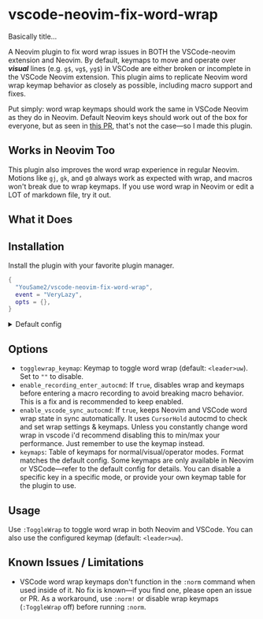# vscode-neovim-fix-word-wrap

Basically title...

A Neovim plugin to fix word wrap issues in BOTH the VSCode-neovim extension and Neovim. By default, keymaps to move and operate over **_visual_** lines (e.g. `g$`, `vg$`, `yg$`) in VSCode are either broken or incomplete in the VSCode Neovim extension. This plugin aims to replicate Neovim word wrap keymap behavior as closely as possible, including macro support and fixes.

Put simply: word wrap keymaps should work the same in VSCode Neovim as they do in Neovim. Default Neovim keys should work out of the box for everyone, but as seen in [this PR](https://github.com/vscode-neovim/vscode-neovim/pull/2539), that's not the case—so I made this plugin.

## Works in Neovim Too

This plugin also improves the word wrap experience in regular Neovim. Motions like `gj`, `gk`, and `g0` always work as expected with wrap, and macros won't break due to wrap keymaps. If you use word wrap in Neovim or edit a LOT of markdown file, try it out.

## What it Does

## Installation

Install the plugin with your favorite plugin manager.

```lua
{
  "YouSame2/vscode-neovim-fix-word-wrap",
  event = "VeryLazy",
  opts = {},
}
```

<details>
<summary>Default config</summary>

```lua
{
  togglewrap_keymap = "<leader>uw",
  -- autocmd toggles
  enable_recording_enter_autocmd = true,
  enable_vscode_sync_autocmd = true,
  keymaps = {
    n = {
      gj = { enabled_vscode = true, keymap = keymaps.n_gj },
      gk = { enabled_vscode = true, keymap = keymaps.n_gk },
      g0 = { enabled_vscode = true, keymap = keymaps.n_g0 },
      ["g^"] = { enabled_vscode = true, keymap = keymaps.n_g_caret },
      ["g$"] = { enabled_vscode = true, keymap = keymaps.n_g_dollar },
      I = { enabled_vscode = true, enabled_neovim = true, keymap = keymaps.n_I },
      A = { enabled_vscode = true, enabled_neovim = true, keymap = keymaps.n_A },
      D = { enabled_vscode = true, enabled_neovim = true, keymap = keymaps.n_D },
      C = { enabled_vscode = true, enabled_neovim = true, keymap = keymaps.n_C },
      Y = { enabled_vscode = true, enabled_neovim = true, keymap = keymaps.n_Y },
      j = { enabled_vscode = true, enabled_neovim = true, keymap = keymaps.n_j },
      k = { enabled_vscode = true, enabled_neovim = true, keymap = keymaps.n_k },
      ["0"] = { enabled_vscode = true, enabled_neovim = true, keymap = keymaps.n_0 },
      ["^"] = { enabled_vscode = true, enabled_neovim = true, keymap = keymaps.n_caret },
      ["$"] = { enabled_vscode = true, enabled_neovim = true, keymap = keymaps.n_dollar },
    },
    v = {
      gj = { enabled_vscode = true, keymap = keymaps.v_gj },
      gk = { enabled_vscode = true, keymap = keymaps.v_gk },
      g0 = { enabled_vscode = true, keymap = keymaps.v_g0 },
      ["g^"] = { enabled_vscode = true, keymap = keymaps.v_g_caret },
      ["g$"] = { enabled_vscode = true, keymap = keymaps.v_g_dollar },
      j = { enabled_vscode = true, enabled_neovim = true, keymap = keymaps.v_j },
      k = { enabled_vscode = true, enabled_neovim = true, keymap = keymaps.v_k },
      ["0"] = { enabled_vscode = true, enabled_neovim = true, keymap = keymaps.v_0 },
      ["^"] = { enabled_vscode = true, enabled_neovim = true, keymap = keymaps.v_caret },
      ["$"] = { enabled_vscode = true, enabled_neovim = true, keymap = keymaps.v_dollar },
    },
    o = {
      g0 = { enabled_vscode = true, keymap = keymaps.o_g0 },
      ["g^"] = { enabled_vscode = true, keymap = keymaps.o_g_caret },
      ["g$"] = { enabled_vscode = true, keymap = keymaps.o_g_dollar },
      ["0"] = { enabled_vscode = true, enabled_neovim = true, keymap = keymaps.o_0 },
      ["^"] = { enabled_vscode = true, enabled_neovim = true, keymap = keymaps.o_caret },
      ["$"] = { enabled_vscode = true, enabled_neovim = true, keymap = keymaps.o_dollar },
    },
  },
}
```

</details>

## Options

- `togglewrap_keymap`: Keymap to toggle word wrap (default: `<leader>uw`). Set to `""` to disable.
- `enable_recording_enter_autocmd`: If `true`, disables wrap and keymaps before entering a macro recording to avoid breaking macro behavior. This is a fix and is recommended to keep enabled.
- `enable_vscode_sync_autocmd`: If `true`, keeps Neovim and VSCode word wrap state in sync automatically. It uses `CursorHold` autocmd to check and set wrap settings & keymaps. Unless you constantly change word wrap in vscode i'd recommend disabling this to min/max your performance. Just remember to use the keymap instead.
- `keymaps`: Table of keymaps for normal/visual/operator modes. Format matches the default config. Some keymaps are only available in Neovim or VSCode—refer to the default config for details. You can disable a specific key in a specific mode, or provide your own keymap table for the plugin to use.

## Usage

Use `:ToggleWrap` to toggle word wrap in both Neovim and VSCode. You can also use the configured keymap (default: `<leader>uw`).

## Known Issues / Limitations

- VSCode word wrap keymaps don't function in the `:norm` command when used inside of it. No fix is known—if you find one, please open an issue or PR. As a workaround, use `:norm!` or disable wrap keymaps (`:ToggleWrap` off) before running `:norm`.
